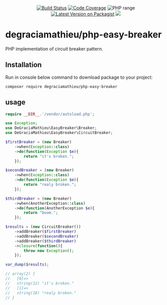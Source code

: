<p align="center">
<a href="https://travis-ci.org/DeGraciaMathieu/php-easy-breaker"><img src="https://travis-ci.org/DeGraciaMathieu/php-easy-breaker.svg?branch=master" alt="Build Status"></a>
<a href="https://scrutinizer-ci.com/g/DeGraciaMathieu/php-easy-breaker/?branch=master"><img src="https://scrutinizer-ci.com/g/DeGraciaMathieu/php-easy-breaker/badges/coverage.png?b=master" alt="Code Coverage"></a>
<img src="https://img.shields.io/travis/php-v/DeGraciaMathieu/php-easy-breaker.svg" alt="PHP range"> 
<a href="https://packagist.org/packages/degraciamathieu/php-easy-breaker"><img src="https://img.shields.io/packagist/v/degraciamathieu/php-easy-breaker.svg?style=flat-square" alt="Latest Version on Packagist"></a>
<a href='https://packagist.org/packages/degraciamathieu/php-easy-breaker'><img src='https://img.shields.io/packagist/dt/degraciamathieu/php-easy-breaker.svg?style=flat-square' /></a> 
</p>

# degraciamathieu/php-easy-breaker

PHP implementation of circuit breaker pattern.
 
## Installation
 
Run in console below command to download package to your project:

```
composer require degraciamathieu/php-easy-breaker
```
## usage
 
```php
require __DIR__.'/vendor/autoload.php';

use Exception;
use DeGraciaMathieu\EasyBreaker\Breaker;
use DeGraciaMathieu\EasyBreaker\CircuitBreaker;

$firstBreaker = (new Breaker)
    ->when(Exception::class)
    ->do(function(Exception $e){
        return "it's broken.";
    });

$secondBreaker = (new Breaker)
    ->when(Exception::class)
    ->do(function(Exception $e){
        return "realy broken.";
    });

$thirdBreaker = (new Breaker)
    ->when(AnotherException::class)
    ->do(function(AnotherException $e){
        return "boom.";
    });

$results = (new CircuitBreaker())
    ->addBreaker($firstBreaker)
    ->addBreaker($secondBreaker)
    ->addBreaker($thirdBreaker)
    ->closure(function(){
        throw new Exception();
    });

var_dump($results);

// array(2) {
//   [0]=>
//   string(12) "it's broken."
//   [1]=>
//   string(18) "realy broken."
// }
```
